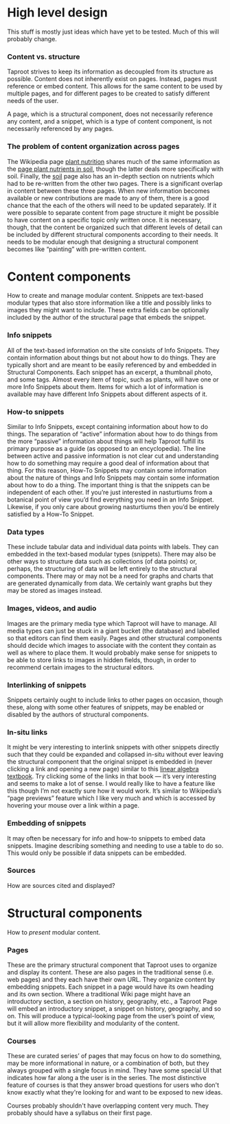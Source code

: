 # High level design
This stuff is mostly just ideas which have yet to be tested. Much of this will probably change.

### Content vs. structure
Taproot strives to keep its information as decoupled from its structure as possible. Content does not inherently exist on pages. Instead, pages must reference or embed content. This allows for the same content to be used by multiple pages, and for different pages to be created to satisfy different needs of the user. 

A page, which is a structural component, does not necessarily reference any content, and a snippet, which is a type of content component, is not necessarily referenced by any pages.

### The problem of content organization across pages
The Wikipedia page [plant nutrition](https://en.wikipedia.org/wiki/Plant_nutrition) shares much of the same information as the [page plant nutrients in soil](https://en.wikipedia.org/wiki/Plant_nutrients_in_soil), though the latter deals more specifically with soil. Finally, the [soil](https://en.wikipedia.org/wiki/Soil) page also has an in-depth section on nutrients which had to be re-written from the other two pages. There is a significant overlap in content between these three pages. When new information becomes available or new contributions are made to any of them, there is a good chance that the each of the others will need to be updated separately. If it were possible to separate content from page structure it might be possible to have content on a specific topic only written once. It is necessary, though, that the content be organized such that different levels of detail can be included by different structural components according to their needs. It needs to be modular enough that designing a structural component becomes like “painting” with pre-written content.

# Content components
How to create and manage modular content. Snippets are text-based modular types that also store information like a title and possibly links to images they might want to include. These extra fields can be optionally included by the author of the structural page that embeds the snippet.

### Info snippets
All of the text-based information on the site consists of Info Snippets. They contain information about things but not about how to do things. They are typically short and are meant to be easily referenced by and embedded in Structural Components. Each snippet has an excerpt, a thumbnail photo, and some tags. Almost every item of topic, such as plants, will have one or more Info Snippets about them. Items for which a lot of information is available may have different Info Snippets about different aspects of it.

### How-to snippets
Similar to Info Snippets, except containing information about how to do things. The separation of “active” information about how to do things from the more “passive” information about things will help Taproot fulfill its primary purpose as a guide (as opposed to an encyclopedia). The line between active and passive information is not clear cut and understanding how to do something may require a good deal of information about that thing. For this reason, How-To Snippets may contain some information about the nature of things and Info Snippets may contain some information about how to do a thing. The important thing is that the snippets can be independent of each other. If you’re just interested in nasturtiums from a botanical point of view you’d find everything you need in an Info Snippet. Likewise, if you only care about growing nasturtiums then you’d be entirely satisfied by a How-To Snippet. 

### Data types
These include tabular data and individual data points with labels. They can embedded in the text-based modular types (snippets). There may also be other ways to structure data such as collections (of data points) or, perhaps, the structuring of data will be left entirely to the structural components. There may or may not be a need for graphs and charts that are generated dynamically from data. We certainly want graphs but they may be stored as images instead.

### Images, videos, and audio
Images are the primary media type which Taproot will have to manage. All media types can just be stuck in a giant bucket (the database) and labelled so that editors can find them easily. Pages and other structural components should decide which images to associate with the content they contain as well as where to place them. It would probably make sense for snippets to be able to store links to images in hidden fields, though, in order to recommend certain images to the structural editors.

### Interlinking of snippets
Snippets certainly ought to include links to other pages on occasion, though these, along with some other features of snippets, may be enabled or disabled by the authors of structural components.

### In-situ links
It might be very interesting to interlink snippets with other snippets directly such that they could be expanded and collapsed in-situ without ever leaving the structural component that the original snippet is embedded in (never clicking a link and opening a new page) similar to this [linear algebra textbook](http://linear.ups.edu/fcla/section-MM.html). Try clicking some of the links in that book — it’s very interesting and seems to make a lot of sense. I would really like to have a feature like this though I’m not exactly sure how it would work. It’s similar to Wikipedia’s “page previews” feature which I like very much and which is accessed by hovering your mouse over a link within a page.

### Embedding of snippets
It may often be necessary for info and how-to snippets to embed data snippets. Imagine describing something and needing to use a table to do so. This would only be possible if data snippets can be embedded.

### Sources
How are sources cited and displayed?

# Structural components
How to _present_ modular content.

### Pages
These are the primary structural component that Taproot uses to organize and display its content. These are also pages in the traditional sense (i.e. web pages) and they each have their own URL. They organize content by embedding snippets. Each snippet in a page would have its own heading and its own section. Where a traditional Wiki page might have an introductory section, a section on history, geography, etc., a Taproot Page will embed an introductory snippet, a snippet on history, geography, and so on. This will produce a typical-looking page from the user’s point of view, but it will allow more flexibility and modularity of the content.

### Courses
These are curated series’ of pages that may focus on how to do something, may be more informational in nature, or a combination of both, but they always grouped with a single focus in mind. They have some special UI that indicates how far along a the user is in the series. The most distinctive feature of courses is that they answer broad questions for users who don't know exactly what they're looking for and want to be exposed to new ideas. 

Courses probably shouldn't have overlapping content very much. They probably should have a syllabus on their first page.